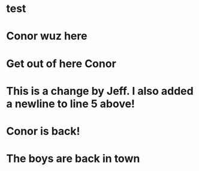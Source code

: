 # test

# Conor wuz here

# Get out of here Conor

# This is a change by Jeff. I also added a newline to line 5 above!

# Conor is back!

# The boys are back in town
